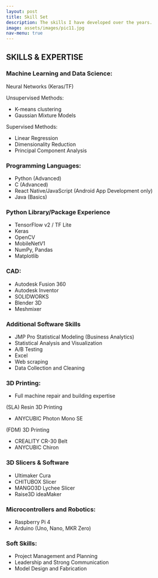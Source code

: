 ```yaml
---
layout: post
title: Skill Set
description: The skills I have developed over the years.
image: assets/images/pic11.jpg
nav-menu: true
---
```



## SKILLS & EXPERTISE

### Machine Learning and Data Science:
Neural Networks (Keras/TF)

Unsupervised Methods:
- K-means clustering
- Gaussian Mixture Models

Supervised Methods:
- Linear Regression
- Dimensionality Reduction
- Principal Component Analysis

### Programming Languages:
- Python (Advanced)
- C (Advanced)
- React Native/JavaScript (Android App Development only)
- Java (Basics)

### Python Library/Package Experience
- TensorFlow v2 / TF Lite
- Keras
- OpenCV
- MobileNetV1
- NumPy, Pandas
- Matplotlib

### CAD:
- Autodesk Fusion 360
- Autodesk Inventor
- SOLIDWORKS
- Blender 3D
- Meshmixer

### Additional Software Skills
- JMP Pro Statistical Modeling (Business Analytics)
- Statistical Analysis and Visualization
- A/B Testing
- Excel
- Web scraping
- Data Collection and Cleaning

### 3D Printing:
- Full machine repair and building expertise

(SLA) Resin 3D Printing
- ANYCUBIC Photon Mono SE

(FDM) 3D Printing
- CREALITY CR-30 Belt
- ANYCUBIC Chiron

### 3D Slicers & Software
- Ultimaker Cura
- CHITUBOX Slicer
- MANGO3D Lychee Slicer
- Raise3D ideaMaker

### Microcontrollers and Robotics:
- Raspberry Pi 4
- Arduino (Uno, Nano, MKR Zero)

### Soft Skills:
- Project Management and Planning
- Leadership and Strong Communication
- Model Design and Fabrication
